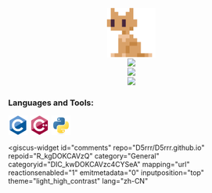 <div align="center">
    <img src=
        "_media/logo.png" 
        width="100" 
        height="100" 
        style="margin: 0 auto;"
    />
</div>

  <div align="center">
   <img src="https://readme-typing-svg.demolab.com?font=Fira+Code&pause=1000&width=435&lines=D5rrr&center=true&size=27" />
   </a>
  </div>
<div align="center">
<img src="https://ghchart.rshah.org/409ba5/D5rrr"/>
</div>

<div align="center">
<img src="https://camo.githubusercontent.com/6db4b9b71d463417f404074ae9caf7ec59e21b9ad75460df575b06447a3684c8/68747470733a2f2f6769746875622d726561646d652d61637469766974792d67726170682e76657263656c2e6170702f67726170683f757365726e616d653d64357272722662675f636f6c6f723d66666666666626636f6c6f723d303030303030267469746c655f636f6c6f723d303030303030266c696e653d30303030303026706f696e743d30303030303026617265615f636f6c6f723d30303030303026637573746f6d5f7469746c653d254536253846253930254534254241254134254535253942254245254538254131254138">
</div>


<h3 align="left">Languages and Tools:</h3>

<p align="left">
    <a href="https://www.cprogramming.com/" target="_blank"><img src="_media/c.svg" alt="c" width="40" height="40"/></a>
    <a href="https://www.w3schools.com/cpp/" target="_blank"><img src="_media/cplusplus.svg" alt="cplusplus" width="40" height="40"/></a>
    <a href="https://www.python.org" target="_blank"><img src="_media/python.svg" alt="python" width="40" height="40"/></a> 
</p>

<script type="module" src="https://unpkg.com/giscus?module"></script>
<giscus-widget
id="comments"
repo="D5rrr/D5rrr.github.io"
repoid="R_kgDOKCAVzQ"
category="General"
categoryid="DIC_kwDOKCAVzc4CYSeA"
mapping="url"
reactionsenabled="1"
emitmetadata="0"
inputposition="top"
theme="light_high_contrast"
lang="zh-CN"
></giscus-widget>
